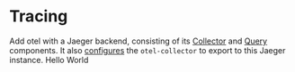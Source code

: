 # Tracing

Add otel with a Jaeger backend, consisting of its [Collector](https://www.jaegertracing.io/docs/1.37/architecture/#collector) and [Query](https://www.jaegertracing.io/docs/1.37/architecture/#query) components. It also [configures](https://github.com/sourcegraph/sourcegraph/blob/main/docker-images/opentelemetry-collector/configs/jaeger.yaml) the `otel-collector` to export to this Jaeger instance.
Hello World
